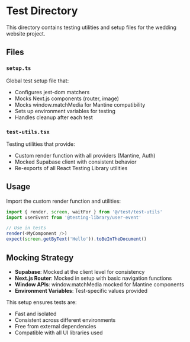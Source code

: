 # Test Directory

This directory contains testing utilities and setup files for the wedding website project.

## Files

### `setup.ts`

Global test setup file that:

- Configures jest-dom matchers
- Mocks Next.js components (router, image)
- Mocks window.matchMedia for Mantine compatibility
- Sets up environment variables for testing
- Handles cleanup after each test

### `test-utils.tsx`

Testing utilities that provide:

- Custom render function with all providers (Mantine, Auth)
- Mocked Supabase client with consistent behavior
- Re-exports of all React Testing Library utilities

## Usage

Import the custom render function and utilities:

```typescript
import { render, screen, waitFor } from '@/test/test-utils'
import userEvent from '@testing-library/user-event'

// Use in tests
render(<MyComponent />)
expect(screen.getByText('Hello')).toBeInTheDocument()
```

## Mocking Strategy

- **Supabase**: Mocked at the client level for consistency
- **Next.js Router**: Mocked in setup with basic navigation functions
- **Window APIs**: window.matchMedia mocked for Mantine components
- **Environment Variables**: Test-specific values provided

This setup ensures tests are:

- Fast and isolated
- Consistent across different environments
- Free from external dependencies
- Compatible with all UI libraries used
